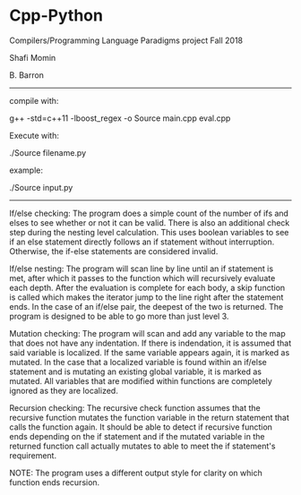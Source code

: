 # Cpp-Python
Compilers/Programming Language Paradigms project Fall 2018

Shafi Momin

B. Barron

----------------------------------------
compile with:

g++ -std=c++11 -lboost_regex -o Source main.cpp eval.cpp

Execute with:

./Source filename.py

example: 

./Source input.py

---------------------------------------
If/else checking: 
The program does a simple count of the number of ifs and elses to see whether or not it can be valid. There is also an additional check step during the nesting level calculation. This uses boolean variables to see if an else statement directly follows an if statement without interruption. Otherwise, the if-else statements are considered invalid.

If/else nesting:
The program will scan line by line until an if statement is met, after which it passes to the function which will recursively evaluate each depth. After the evaluation is complete for each body, a skip function is called which makes the iterator jump to the line right after the statement ends. In the case of an if/else pair, the deepest of the two is returned. The program is designed to be able to go more than just level 3.

Mutation checking:
The program will scan and add any variable to the map that does not have any indentation. If there is indendation, it is assumed that said variable is localized. If the same variable appears again, it is marked as mutated. In the case that a localized variable is found within an if/else statement and is mutating an existing global variable, it is marked as mutated. All variables that are modified within functions are completely ignored as they are localized. 

Recursion checking: The recursive check function assumes that the recursive function mutates the function variable in the return statement that calls the function again. It should be able to detect if recursive function ends depending on the if statement and if the mutated variable in the returned function call actually mutates to able to meet the if statement's requirement.

NOTE: The program uses a different output style for clarity on which function ends recursion.
